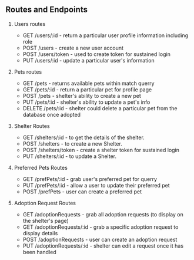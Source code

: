 ## Routes and Endpoints

1. Users routes
   * GET /users/:id - return a particular user profile information including role
   * POST /users - create a new user account
   * POST /users/token - used to create token for sustained login
   * PUT /users/:id - update a particular user's information

2. Pets routes
   * GET /pets - returns available pets within match querry
   * GET /pets/:id - return a particular pet for profile page
   * POST /pets - shelter's ability to create a new pet
   * PUT /pets/:id - shelter's ability to update a pet's info
   * DELETE /pets/:id - shelter could delete a particular pet from the database once adopted

3. Shelter Routes
   * GET /shelters/:id  - to get the details of the shelter.
   * POST /shelters - to create a new Shelter.
   * POST /shelters/token - create a shelter token for sustained login
   * PUT /shelters/:id - to update a Shelter.

4. Preferred Pets Routes
   * GET /prefPets/:id - grab user's preferred pet for querry
   * PUT /prefPets/:id - allow a user to update their preferred pet
   * POST /prefPets - user can create a preferred pet

5. Adoption Request Routes
   * GET /adoptionRequests - grab all adoption requests (to display on the shelter's page)
   * GET /adoptionRequests/:id - grab a specific adoption request to display details
   * POST /adoptionRequests - user can create an adoption request
   * PUT /adoptionRequests/:id - shelter can edit a request once it has been handled

